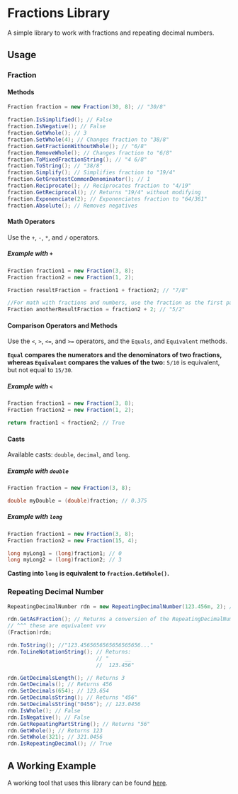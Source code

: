 # Fractions Library

A simple library to work with fractions and repeating decimal numbers.

## Usage

### Fraction

#### Methods
```cs
Fraction fraction = new Fraction(30, 8); // "30/8"

fraction.IsSimplified(); // False
fraction.IsNegative(); // False
fraction.GetWhole(); // 3
fraction.SetWhole(4); // Changes fraction to "38/8"
fraction.GetFractionWithoutWhole(); // "6/8"
fraction.RemoveWhole(); // Changes fraction to "6/8"
fraction.ToMixedFractionString(); // "4 6/8"
fraction.ToString(); // "38/8"
fraction.Simplify(); // Simplifies fraction to "19/4"
fraction.GetGreatestCommonDenominator(); // 1
fraction.Reciprocate(); // Reciprocates fraction to "4/19"
fraction.GetReciprocal(); // Returns "19/4" without modifying
fraction.Exponenciate(2); // Exponenciates fraction to "64/361"
fraction.Absolute(); // Removes negatives
```

#### Math Operators

Use the `+`, `-`, `*`, and `/` operators.

##### Example with `+`

```cs
Fraction fraction1 = new Fraction(3, 8);
Fraction fraction2 = new Fraction(1, 2);

Fraction resultFraction = fraction1 + fraction2; // "7/8"

//For math with fractions and numbers, use the fraction as the first parameter and the number as the second:
Fraction anotherResultFraction = fraction2 + 2; // "5/2"
```

#### Comparison Operators and Methods

Use the `<`, `>`, `<=`, and `>=` operators, and the `Equals`, and `Equivalent` methods.

**`Equal` compares the numerators and the denominators of two fractions, whereas `Equivalent` compares the values of the two:** `5/10` is equivalent, but not equal to `15/30`.

##### Example with `<`

```cs
Fraction fraction1 = new Fraction(3, 8);
Fraction fraction2 = new Fraction(1, 2);

return fraction1 < fraction2; // True
```

#### Casts

Available casts: `double`, `decimal`, and `long`.

##### Example with `double`

```cs
Fraction fraction = new Fraction(3, 8);

double myDouble = (double)fraction; // 0.375
```


##### Example with `long`

```cs
Fraction fraction1 = new Fraction(3, 8);
Fraction fraction2 = new Fraction(15, 4);

long myLong1 = (long)fraction1; // 0
long myLong2 = (long)fraction2; // 3
```

**Casting into `long` is equivalent to `fraction.GetWhole()`.**

### Repeating Decimal Number

```cs
RepeatingDecimalNumber rdn = new RepeatingDecimalNumber(123.456m, 2); // Second parameter is the count of repeating digits from the end.

rdn.GetAsFraction(); // Returns a conversion of the RepeatingDecimalNumber into a Fraction ("41111/333")
// ^^^ these are equivalent vvv
(Fraction)rdn;

rdn.ToString(); //"123.4565656565656565656..."
rdn.ToLineNotationString(); // Returns:
                            // "     __
                            //  123.456"

rdn.GetDecimalsLength(); // Returns 3
rdn.GetDecimals(); // Returns 456
rdn.SetDecimals(654); // 123.654 
rdn.GetDecimalsString(); // Returns "456"
rdn.SetDecimalsString("0456"); // 123.0456 
rdn.IsWhole(); // False 
rdn.IsNegative(); // False 
rdn.GetRepeatingPartString(); // Returns "56"
rdn.GetWhole(); // Returns 123
rdn.SetWhole(321); // 321.0456 
rdn.IsRepeatingDecimal(); // True 
```

## A Working Example

A working tool that uses this library can be found [here](https://github.com/yonimn2000/fraction-tools).